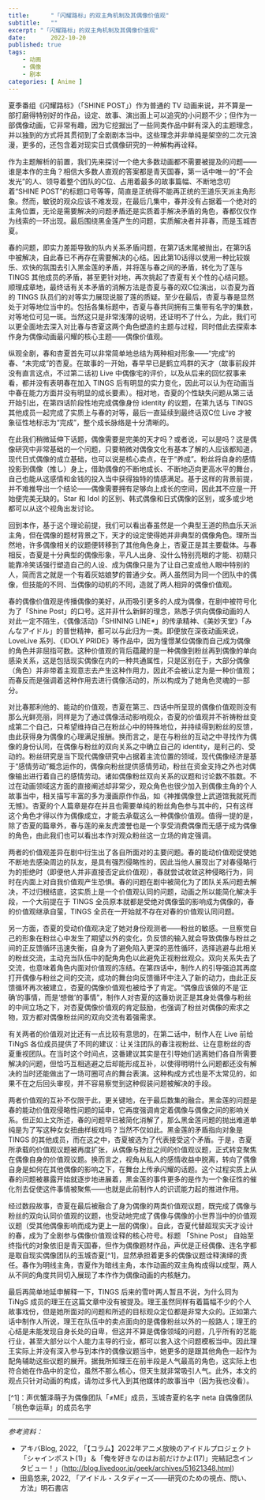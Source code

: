 ```yaml
---
title:      "「闪耀路标」的双主角机制及其偶像价值观"
subtitle:   ""
excerpt: "「闪耀路标」的双主角机制及其偶像价值观"
date:       2022-10-20
published: true 
tags:
    - 动画
    - 偶像
    - 剧本
categories: [ Anime ]
---
```


夏季番组《闪耀路标》（「SHINE POST」）作为普通的 TV 动画来说，并不算是一部打磨得特别好的作品，设定、故事、演出面上可以追究的小问题不少；但作为一部偶像动画，它非常有趣，因为它挖掘出了一些同类作品中鲜有深入的主题理念，并以独到的方式将其贯彻到了全剧剧本当中。这些理念并非单纯是架空的二次元浪漫，更多的，还包含着对现实日式偶像研究的一种解构再诠释。

<!--more-->

作为主题解析的前置，我们先来探讨一个绝大多数动画都不需要被提及的问题——谁是本作的主角？相信大多数人直观的答案都是青天国春，第一话中唯一的“不会发光”的人、领导着整个团队的C位、占用着最多的故事篇幅、不断地念叨着“SHINE POST”的标题口号等等，简直是正统得不能再正统的王道乐天派主角形象。然而，敏锐的观众应该不难发现，在最后几集中，春并没有占据着一个绝对的主角位置，无论是需要解决的问题矛盾还是实质着手解决矛盾的角色，春都仅仅作为线索的一环出现。最后围绕黑金莲产生的问题，实质解决者并非春，而是玉城杏夏。

春的问题，即实力差距导致的队内关系矛盾问题，在第7话末尾被抛出，在第9话中被解决，自此春已不再存在需要解决的心结。因此第10话得以使用一种比较娱乐、欢快的氛围去引入黑金莲的矛盾，并将莲与春之间的矛盾，转化为了莲与 TINGS 其他成员的矛盾，甚至更针对地，再次挑起了杏夏有关个性的心结问题。顺理成章地，最终话有关本矛盾的消解方法是杏夏与春的双C位演出，以杏夏为首的 TINGS 队员们的对等实力展现说服了莲的质疑。至少在最后，杏夏与春是显然处于对等地位当中的。包括各集标题中，杏夏与春共同拥有三集带有名字的集数，对等地位可见一斑。当然这只是非常浅薄的说明，还证明不了什么，为此，我们可以更全面地去深入对比春与杏夏这两个角色塑造的主题与过程，同时借此去探索本作身为偶像动画最闪耀的核心主题——偶像价值观。

纵观全剧，春和杏夏首先可以非常简单地总结为两种相对形象——“完成”的春、“未完成”的杏夏。在故事的一开始，春早早已是鹤立鸡群的天才（故事前段并没有直言这点，不过第二话初 Live 中偶像宅的评价，以及从后来的回忆叙事来看，都并没有表明春在加入 TINGS 后有明显的实力变化，因此可以认为在动画当中春在能力方面并没有明显的成长要素）。相对地，杏夏的个性缺失问题从第三话开始引出，在第四话阶段性地完成偶像身份 identity 的议题，在第九话与 TINGS 其他成员一起完成了实质上与春的对等，最后一直延续到最终话双C位 Live 才被象征性地标志为“完成”，整个成长脉络是十分清晰的。

在此我们稍微延伸下话题，偶像需要是完美的天才吗？或者说，可以是吗？这是偶像研究中非常基础的一个问题，只要稍微对偶像文化有基本了解的人应该都知道，现代日式偶像的成立基础，也可以说是核心卖点，在于“养成”。粉丝将自身的感情投影到偶像（推し）身上，借助偶像的不断地成长、不断地迈向更高水平的舞台，自己也能从这感情和金钱的投入当中获得独特的情感满足。基于这样的背景前提，并不难推导出一个结论——偶像需要拥有足够向上成长的空间，因此其不应是一开始便完美无缺的。Star 和 Idol 的区别、韩式偶像和日式偶像的区别，或多或少地都可以从这个视角出发讨论。

回到本作，基于这个理论前提，我们可以看出春虽然是一个典型王道的热血乐天派主角，但在偶像的题材背景之下，天才的设定使得她并非典型的偶像角色。理所当然地，许多偶像相关的议题便转移到了其他角色身上，杏夏正是其主要载体。与春相反，杏夏是十分典型的偶像形象，平凡人出身、没什么特别亮眼的才能、初期只能靠冷笑话强行塑造自己的人设、成为偶像只是为了让自己变成他人眼中特别的人，简而言之就是一个有着灰姑娘梦的普通少女。两人虽然同为同一个团队中的偶像，但技能的不同、当偶像的动机的不同，造就了两人相异的偶像价值观。

春的偶像价值观是传播偶像的美好，从而吸引更多的人成为偶像，在剧中被符号化为了「Shine Post」的口号。这并非什么新鲜的理念，熟悉子供向偶像动画的人对此一定不陌生，《偶像活动》「SHINING LINE*」的传承精神、《美妙天堂》「みんなアイドル」的普世精神，都可以与此归为一类。即便放在深夜动画来说，LoveLive 系列、《IDOLY PRIDE》等作品中，因为憧憬某位偶像而自己成为偶像的角色并非屈指可数。这种价值观的背后蕴藏的是一种偶像到粉丝再到偶像的单向感染关系，这是包括现实偶像在内的一种共通属性，只是区别在于，大部分偶像（角色）并非带着主观意志去产生这种作用力，因此不会被认定为是一种价值观；而春反而是强调着这种作用去进行偶像活动的，所以构成为了她角色灵魂的一部分。

对比春那利他的、能动的价值观，杏夏在第三、四话中所呈现的偶像价值观则没有那么光鲜亮丽，同样是为了通过偶像活动影响观众，杏夏的价值观并不祈祷粉丝变成第二个自己，只希望维持自己在粉丝心中的特殊地位，并持续得到粉丝的反馈，由此获得身为偶像的心理满足报酬。换而言之，是在与粉丝的互动之中寻找作为偶像的身份认同，在偶像与粉丝的双向关系之中确立自己的 identity，是利己的、受动的。粉丝研究是当下现代偶像研究中占据着主流位置的领域，现代偶像经济是基于“感情劳动”概念运作的，偶像向粉丝提供感情劳动，粉丝在资金支持之外也对偶像输出进行着自己的感情劳动。诸如偶像粉丝双向关系的议题和讨论数不胜数。不过在动画领域这方面的直接阐述却非常少，观众角色也很少加入到偶像主角的个人故事当中，相关描写丰富的多为漫画原作作品，如《神推偶像登上武道馆我就死而无憾》。杏夏的个人篇章是存在并且也需要单纯的粉丝角色参与其中的，只有这样这个角色才得以作为偶像成立，才能去承载这么一种偶像价值观。值得一提的是，除了杏夏的篇章外，春与莲的亲友虎渡誉也是一个享受消费偶像而无感于成为偶像的角色，由此我们也可以看出本作对观众粉丝这一立场的肯定强调。

两者的价值观差异在剧中衍生出了各自所面对的主要问题。春的能动价值观促使她不断地去感染周边的队友，是具有强烈侵略性的，因此当他人展现出了对春侵略行为的拒绝时（即便他人并非直接否定此价值观），春就尝试收敛这种侵略行为，同时在内面上对自我价值观产生恐惧。春的问题在剧中被简化为了团队关系问题去解决，不过归根结底，这实质上是一个价值观认同的问题，动画之所以能简化解决手段，一个大前提在于 TINGS 全员原本就都是受绝对偶像萤的影响成为偶像的，春的价值观继承自萤，TINGS 全员在一开始就不存在对春的价值观认同问题。

另一方面，杏夏的受动价值观决定了她对身份观测者——粉丝的敏感。一旦察觉自己的形象在粉丝心中发生了期望以外的变化，负反馈的输入就会导致偶像与粉丝之间的正反馈循环迅速失衡，自身为了避免陷入更深的恶性循环，选择逃避与此相关的粉丝交流，主动充当队伍中的配角角色以此避免正视粉丝观众。双向关系失去了交流，也意味着角色内面对价值观的冻结。在第四话中，制作人的引导强迫其再度打开偶像与粉丝之间的交流，成功的舞台向反馈循环中注入了新的动力，由此正反馈循环再次被建立，杏夏的偶像价值观也被给予了肯定。“偶像应该做的不是‘正确’的事情，而是‘想做’的事情”，制作人对杏夏的这番劝说正是其身处偶像与粉丝的中间立场之下，对杏夏偶像价值观的肯定鼓励，也强调了粉丝对偶像的索求之物，双方都对偶像粉丝间的双向交流有着强需求。

有关两者的价值观对比还有一点比较有意思的，在第二话中，制作人在 Live 前给 TiNgS 各位成员提供了不同的建议：让关注团队的春注视粉丝、让在意粉丝的杏夏重视团队。在当时这个时间点，这番建议其实是在引导她们逃离她们各自所需要解决的问题，但恰巧互相逃避之后却能形成互补，以使得明明什么问题都还没有解决的当时还能做出了一场可圈可点的舞台表演。这种构成方式也是不太常见的，如果不在之后回头审视，并不容易察觉到这种假装问题被解决的手段。

两者价值观的互补不仅限于此，更关键地，在于最后数集的融合。黑金莲的问题是春的能动价值观侵略性问题的延申，它再度强调肯定着偶像与偶像之间的影响关系。但正如上文所述，春的问题早已被简化消解了，那么黑金莲问题的抛出难道单纯是为了写这种女女扭曲样板戏吗？当然不仅如此。黑金莲的矛盾指向对象是 TINGS 的其他成员，而在这之中，杏夏被选为了代表接受这个矛盾。于是，杏夏所承载的价值观议题被再度扩张，从偶像与粉丝之间的价值观议题，正式转变聚焦在偶像自身的价值观议题。换而言之，视角从私人的感情收益中脱离，转向了偶像自身是如何在其他偶像的影响之下，在舞台上传承闪耀的话题。这个过程实质上从春的问题被暴露开始就逐步地进展着，黑金莲的事件更多的是作为一个象征性的催化剂去促使这件事情被聚焦——也就是此前制作人的识谎能力起的推进作用。

经过数段故事，杏夏在最后被融合了身为偶像的两类价值观议题，既完成了偶像与粉丝的双向认同价值观的议题，也受动地完成了偶像与偶像的小世界当中的价值观议题（受其他偶像影响而成为更上一层的偶像）。自此，杏夏代替超现实天才设计的春，成为了全剧参与偶像价值观诠释的核心符号。标题 「Shine Post」 自始至终指代的对象依旧是青天国春，但作为偶像题材作品，声优是正经偶像、连名字都是取自现实偶像团队的玉城杏夏[^1]，显然承担着更多的偶像议题诠释演绎的责任。春作为明线主角，杏夏作为暗线主角，本作动画的双主角构成得以成型，两人从不同的角度共同切入展现了本作作为偶像动画的内核魅力。

最后再简单地延申解释一下，TINGS 后来的雪叶两人暂且不说，为什么同为 TiNgS 成员的理王在这篇文章中没有被提及。理王虽然同样有着篇幅不少的个人故事戏份，但是她所面对的问题和所述的目标观众定位都是非常大众的。正如第六话中制作人所说，理王在队伍中的卖点面向的是偶像粉丝以外的一般路人；理王的心结是未能发现自身长处的自卑，但这并不算是偶像领域的问题，几乎所有的艺能行业，甚至大部分以个人能力主导的行业，都可以套入这个问题模板当中。因此理王实际上并没有深入参与到本作的偶像议题当中，她更多的是跟其他角色一起作为配角辅助这些议题的展开。据我所知理王在前半段是人气最高的角色，这实际上也符合她在作品中的定位，虽然不那么核心，但天生就非常吸引人气。此外，本文的观点只针对动画的构成，请勿过多代入到其他媒体的故事当中（因为我也没看）。

[^1]：声优蟹泽萌子为偶像团队「≠ME」成员，玉城杏夏的名字 neta 自偶像团队「桃色幸运草」的成员名字

---

*参考资料：*

- アキバBlog, 2022, 「【コラム】2022年アニメ放映のアイドルプロジェクト「シャインポスト(1)」＆「俺を好きなのはお前だけかよ(17)」完結記念インタビュー！」(http://blog.livedoor.jp/geek/archives/51621348.html)
- 田島悠来, 2022, 「アイドル・スタディーズ——研究のための視点、問い、方法」明石書店
